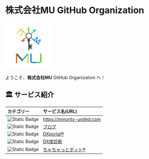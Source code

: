 # 株式会社MU GitHub Organization

<img src="https://github.com/MU-Co-Ltd/.github/blob/725df15e8648bfa2feb0fae93081af183c3318b8/assets/logo-400_400.png" alt="株式会社MUロゴ" width="150">

ようこそ、**株式会社MU** GitHub Organization へ！

## 🏛️ サービス紹介
|カテゴリー|サービス名(URL)|
|:--|:--|
|![Static Badge](https://img.shields.io/badge/%E3%83%9B%E3%83%BC%E3%83%A0%E3%83%9A%E3%83%BC%E3%82%B8-be123c)|https://minority-united.com|
|![Static Badge](https://img.shields.io/badge/%E3%83%A1%E3%83%87%E3%82%A3%E3%82%A2-f59e0b)|[ブログ](https://minority-united.com/blog)|
|![Static Badge](https://img.shields.io/badge/%E3%83%A1%E3%83%87%E3%82%A3%E3%82%A2-f59e0b)|[DXportal&reg;](https://dx-portal.biz)|
|![Static Badge](https://img.shields.io/badge/%E3%82%B7%E3%82%B9%E3%83%86%E3%83%A0-1e3a8a)|[DX度診断](https://dx.minority-united.com)|
|![Static Badge](https://img.shields.io/badge/Web%E3%82%B5%E3%83%BC%E3%83%93%E3%82%B9-15803d)|[ちゃちゃっとボット&reg;](https://service.chachat-bot.com)|
